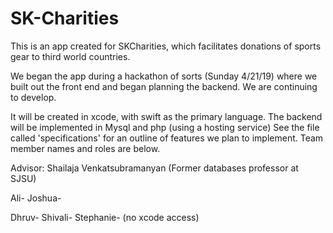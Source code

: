 # SK-Charities

This is an app created for SKCharities, which facilitates donations of sports gear to third world countries. 

We began the app during a hackathon of sorts (Sunday 4/21/19) where we built out the front end and began planning the backend. We are continuing to develop. 

It will be created in xcode, with swift as the primary language. The backend will be implemented in Mysql and php (using a hosting service) 
See the file called 'specifications' for an outline of features we plan to implement. 
Team member names and roles are below. 

Advisor: Shailaja Venkatsubramanyan (Former databases professor at SJSU) 

Ali- 
Joshua- 


Dhruv- 
Shivali- 
Stephanie- (no xcode access) 
